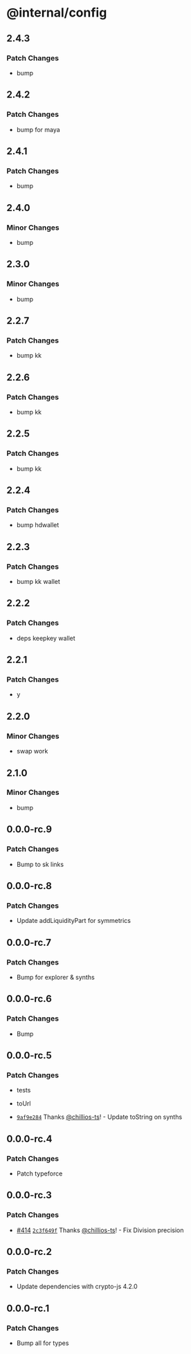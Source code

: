 # @internal/config

## 2.4.3

### Patch Changes

- bump

## 2.4.2

### Patch Changes

- bump for maya

## 2.4.1

### Patch Changes

- bump

## 2.4.0

### Minor Changes

- bump

## 2.3.0

### Minor Changes

- bump

## 2.2.7

### Patch Changes

- bump kk

## 2.2.6

### Patch Changes

- bump kk

## 2.2.5

### Patch Changes

- bump kk

## 2.2.4

### Patch Changes

- bump hdwallet

## 2.2.3

### Patch Changes

- bump kk wallet

## 2.2.2

### Patch Changes

- deps keepkey wallet

## 2.2.1

### Patch Changes

- y

## 2.2.0

### Minor Changes

- swap work

## 2.1.0

### Minor Changes

- bump

## 0.0.0-rc.9

### Patch Changes

- Bump to sk links

## 0.0.0-rc.8

### Patch Changes

- Update addLiquidityPart for symmetrics

## 0.0.0-rc.7

### Patch Changes

- Bump for explorer & synths

## 0.0.0-rc.6

### Patch Changes

- Bump

## 0.0.0-rc.5

### Patch Changes

- tests

- toUrl

- [`9af9e284`](https://github.com/thorswap/SwapKit/commit/9af9e2845126818d4dace38457e219fffa1b3a8c) Thanks [@chillios-ts](https://github.com/chillios-ts)! - Update toString on synths

## 0.0.0-rc.4

### Patch Changes

- Patch typeforce

## 0.0.0-rc.3

### Patch Changes

- [#414](https://github.com/thorswap/SwapKit/pull/414) [`2c3f649f`](https://github.com/thorswap/SwapKit/commit/2c3f649fdebb5463e51c2929d6b3091852a59e9c) Thanks [@chillios-ts](https://github.com/chillios-ts)! - Fix Division precision

## 0.0.0-rc.2

### Patch Changes

- Update dependencies with crypto-js 4.2.0

## 0.0.0-rc.1

### Patch Changes

- Bump all for types
